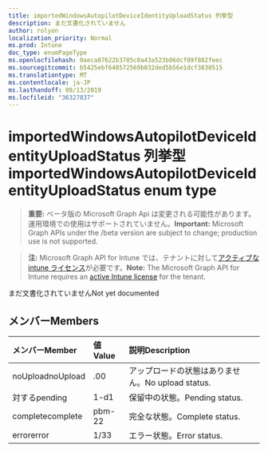 ```yaml
---
title: importedWindowsAutopilotDeviceIdentityUploadStatus 列挙型
description: まだ文書化されていません
author: rolyon
localization_priority: Normal
ms.prod: Intune
doc_type: enumPageType
ms.openlocfilehash: 0aeca07622b3705c0a43a523b06dcf09f882feec
ms.sourcegitcommit: b5425ebf648572569b032ded5b56e1dcf3830515
ms.translationtype: MT
ms.contentlocale: ja-JP
ms.lasthandoff: 08/13/2019
ms.locfileid: "36327837"
---
```

# <a name="importedwindowsautopilotdeviceidentityuploadstatus-enum-type"></a><span data-ttu-id="812ba-103">importedWindowsAutopilotDeviceIdentityUploadStatus 列挙型</span><span class="sxs-lookup"><span data-stu-id="812ba-103">importedWindowsAutopilotDeviceIdentityUploadStatus enum type</span></span>

> <span data-ttu-id="812ba-104">**重要:** ベータ版の Microsoft Graph Api は変更される可能性があります。運用環境での使用はサポートされていません。</span><span class="sxs-lookup"><span data-stu-id="812ba-104">**Important:** Microsoft Graph APIs under the /beta version are subject to change; production use is not supported.</span></span>

> <span data-ttu-id="812ba-105">**注:** Microsoft Graph API for Intune では、テナントに対して[アクティブな intune ライセンス](https://go.microsoft.com/fwlink/?linkid=839381)が必要です。</span><span class="sxs-lookup"><span data-stu-id="812ba-105">**Note:** The Microsoft Graph API for Intune requires an [active Intune license](https://go.microsoft.com/fwlink/?linkid=839381) for the tenant.</span></span>

<span data-ttu-id="812ba-106">まだ文書化されていません</span><span class="sxs-lookup"><span data-stu-id="812ba-106">Not yet documented</span></span>

## <a name="members"></a><span data-ttu-id="812ba-107">メンバー</span><span class="sxs-lookup"><span data-stu-id="812ba-107">Members</span></span>
|<span data-ttu-id="812ba-108">メンバー</span><span class="sxs-lookup"><span data-stu-id="812ba-108">Member</span></span>|<span data-ttu-id="812ba-109">値</span><span class="sxs-lookup"><span data-stu-id="812ba-109">Value</span></span>|<span data-ttu-id="812ba-110">説明</span><span class="sxs-lookup"><span data-stu-id="812ba-110">Description</span></span>|
|:---|:---|:---|
|<span data-ttu-id="812ba-111">noUpload</span><span class="sxs-lookup"><span data-stu-id="812ba-111">noUpload</span></span>|<span data-ttu-id="812ba-112">.0</span><span class="sxs-lookup"><span data-stu-id="812ba-112">0</span></span>|<span data-ttu-id="812ba-113">アップロードの状態はありません。</span><span class="sxs-lookup"><span data-stu-id="812ba-113">No upload status.</span></span>|
|<span data-ttu-id="812ba-114">対する</span><span class="sxs-lookup"><span data-stu-id="812ba-114">pending</span></span>|<span data-ttu-id="812ba-115">1-d</span><span class="sxs-lookup"><span data-stu-id="812ba-115">1</span></span>|<span data-ttu-id="812ba-116">保留中の状態。</span><span class="sxs-lookup"><span data-stu-id="812ba-116">Pending status.</span></span>|
|<span data-ttu-id="812ba-117">complete</span><span class="sxs-lookup"><span data-stu-id="812ba-117">complete</span></span>|<span data-ttu-id="812ba-118">pbm-2</span><span class="sxs-lookup"><span data-stu-id="812ba-118">2</span></span>|<span data-ttu-id="812ba-119">完全な状態。</span><span class="sxs-lookup"><span data-stu-id="812ba-119">Complete status.</span></span>|
|<span data-ttu-id="812ba-120">error</span><span class="sxs-lookup"><span data-stu-id="812ba-120">error</span></span>|<span data-ttu-id="812ba-121">1/3</span><span class="sxs-lookup"><span data-stu-id="812ba-121">3</span></span>|<span data-ttu-id="812ba-122">エラー状態。</span><span class="sxs-lookup"><span data-stu-id="812ba-122">Error status.</span></span>|



